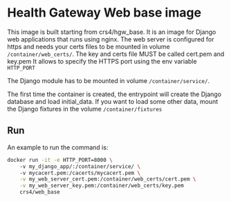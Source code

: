 # Health Gateway Web base image

This image is built starting from crs4/hgw_base. It is an image for Django web applications 
that runs using nginx. The web server is configured for https and needs your certs files to be
mounted in volume `/container/web_certs/`. The key and certs file MUST be called cert.pem and key.pem
 It allows to specify the HTTPS port using the env variable `HTTP_PORT`

The Django module has to be mounted in volume `/container/service/`.

The first time the container is created, the entrypoint will create the Django database and 
load initial_data. If you want to load some other data, mount the Django fixtures in the volume
`/container/fixtures`

## Run

An example to run the command is:

```bash
docker run -it -e HTTP_PORT=8000 \ 
    -v my_django_app/:/container/service/ \ 
    -v mycacert.pem:/cacerts/mycacert.pem \
    -v my_web_server_cert.pem:/container/web_certs/cert.pem \
    -v my_web_server_key.pem:/container/web_certs/key.pem
    crs4/web_base
```  